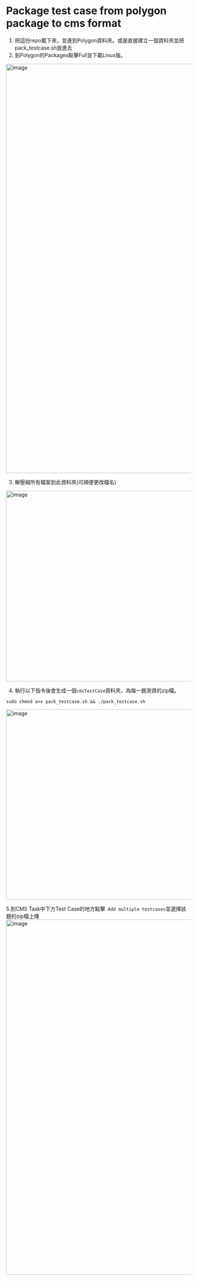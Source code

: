 # Package test case from polygon package to cms format

1. 把這份repo載下來，並進到Polygon資料夾。或是直接建立一個資料夾並把pack_testcase.sh放進去
2. 到Polygon的Packages點擊Full並下載Linux版。
<img width="1112" alt="image" src="https://user-images.githubusercontent.com/101823195/232975754-166b7831-db3c-4fbd-9975-38cb05f49e2c.png">

3. 解壓縮所有檔案到此資料夾(可順便更改檔名)
<img width="518" alt="image" src="https://user-images.githubusercontent.com/101823195/232982551-f85edceb-590e-413f-85c8-be15a4eef207.png">

4. 執行以下指令後會生成一個`cmsTestCase`資料夾，為每一題測資的zip檔。
```
sudo chmod a+x pack_testcase.sh && ./pack_testcase.sh
```
<img width="517" alt="image" src="https://user-images.githubusercontent.com/101823195/232981339-1042964f-0612-475c-9798-0d411ea68d14.png">

5.到CMS Task中下方Test Case的地方點擊` Add multiple testcases`並選擇該題的zip檔上傳
<img width="965" alt="image" src="https://user-images.githubusercontent.com/101823195/232983399-95e84d0e-5eaf-490d-8f2f-770c17d560c5.png">
